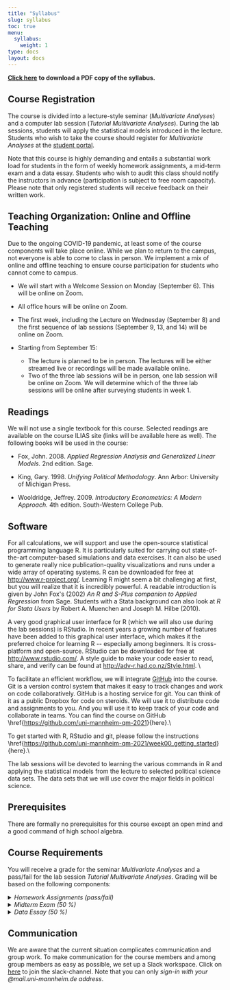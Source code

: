```yaml
---
title: "Syllabus"
slug: syllabus
toc: true
menu:
  syllabus:
    weight: 1
type: docs
layout: docs
---
```


[**Click here**](sta199-fa21-003-syllabus.pdf) **to download a PDF copy of the syllabus.**

## Course Registration

The course is divided into a lecture-style seminar (*Multivariate Analyses*) and a computer lab session (*Tutorial Multivariate Analyses*). During the lab sessions, students will apply the statistical models introduced in the lecture. Students who wish to take the course should register for *Multivariate Analyses* at the [student portal](https://portal2.uni-mannheim.de).

Note that this course is highly demanding and entails a substantial work load for students in the form of weekly homework assignments, a mid-term exam and a data essay. Students who wish to audit this class should notify the instructors in advance (participation is subject to free room capacity). Please note that only registered students will receive feedback on their written work.

## Teaching Organization: Online and Offline Teaching

Due to the ongoing COVID-19 pandemic, at least some of the course components will take place online. While we plan to return to the campus, not everyone is able to come to class in person. We implement a mix of online and offline teaching to ensure course participation for students who cannot come to campus.

-   We will start with a Welcome Session on Monday (September 6). This will be online on Zoom.

-   All office hours will be online on Zoom.

-   The first week, including the Lecture on Wednesday (September 8) and the first sequence of lab sessions (September 9, 13, and 14) will be online on Zoom.

-   Starting from September 15:

    -   The lecture is planned to be in person. The lectures will be either streamed live or recordings will be made available online.
    -   Two of the three lab sessions will be in person, one lab session will be online on Zoom. We will determine which of the three lab sessions will be online after surveying students in week 1.

## Readings

We will not use a single textbook for this course. Selected readings are available on the course ILIAS site (links will be available here as well). The following books will be used in the course:

-   Fox, John. 2008. *Applied Regression Analysis and Generalized Linear Models.* 2nd edition. Sage.

-   King, Gary. 1998. *Unifying Political Methodology*. Ann Arbor: University of Michigan Press.

-   Wooldridge, Jeffrey. 2009. *Introductory Econometrics: A Modern Approach.* 4th edition. South-Western College Pub.

## Software

For all calculations, we will support and use the open-source statistical programming language R. It is particularly suited for carrying out state-of-the-art computer-based simulations and data exercises. It can also be used to generate really nice publication-quality visualizations and runs under a wide array of operating systems. R can be downloaded for free at <http://www.r-project.org/>. Learning R might seem a bit challenging at first, but you will realize that it is incredibly powerful. A readable introduction is given by John Fox's (2002) *An R and S-Plus companion to Applied Regression* from Sage. Students with a Stata background can also look at *R for Stata Users* by Robert A. Muenchen and Joseph M. Hilbe (2010).

A very good graphical user interface for R (which we will also use during the lab sessions) is RStudio. In recent years a growing number of features have been added to this graphical user interface, which makes it the preferred choice for learning R -- especially among beginners. It is cross-platform and open-source. RStudio can be downloaded for free at <http://www.rstudio.com/>. A style guide to make your code easier to read, share, and verify can be found at <http://adv-r.had.co.nz/Style.html>. \\

To facilitate an efficient workflow, we will integrate [GitHub](https://github.com) into the course. Git is a version control system that makes it easy to track changes and work on code collaboratively. GitHub is a hosting service for git. You can think of it as a public Dropbox for code on steroids. We will use it to distribute code and assignments to you. And you will use it to keep track of your code and collaborate in teams. You can find the course on GitHub \\href{<https://github.com/uni-mannheim-qm-2021>}{here}.\\

To get started with R, RStudio and git, please follow the instructions \\href{<https://github.com/uni-mannheim-qm-2021/week00_getting_started>}{here}.\\

The lab sessions will be devoted to learning the various commands in R and applying the statistical models from the lecture to selected political science data sets. The data sets that we will use cover the major fields in political science.

## Prerequisites

There are formally no prerequisites for this course except an open mind and a good command of high school algebra.

## Course Requirements

You will receive a grade for the seminar *Multivariate Analyses* and a pass/fail for the lab session *Tutorial Multivariate Analyses*. Grading will be based on the following components: 

<details>
  <summary> <i> Homework Assignments (pass/fail) </i> </summary>
  <p> The homework assignments will take the form of problem sets, replications, simulations, or extensions of the analyses in class and the lab. The assignments will be handed out after Tuesday Lab, at 18:45, and you are expected to hand in the solution online on GitHub by the next Tuesday 23:59. Late submissions will not be accepted. We provide you with instructions on how to upload your assignments on GitHub in the first week. 
  
  
Homework assignments for Weeks 1 & 2 must be handed in individually. Homework assignments from Week 3 onward must be handed in in groups of 2-3 students. All group members will receive the same grade. Throughout the years, we learned that the only reasonable way to manage the workload in the first semester is to work together. Group work saves you time, as not everyone has to type up his or her own answers. Although it is completely up to you how you share the work, you learn best if everyone tries to answer the problem sets individually first. From our experience, not getting strongly involved in each of the weekly homework assignments lowers group work quality and increases the risk of failing both the mid-term exam and the data essay project. For this reason, indicate about how much percentage points each group member contributed towards the final product.</p>


</details>


<details>
  <summary> <i> Midterm Exam (50 %) </i> </summary>
  <p> The midterm will be a 90-min closed-book exam that covers the first half of the course materials. </p>


</details>

<details>
  <summary> <i> Data Essay  (50 %) </i> </summary>
  <p> Towards the end of the course, you will work on a data analysis project (we will hand out a data set and problem description). The project will involve the creative application of the statistical techniques to a substantive problem in political science. Your paper should have 2000 words (&#177 10%, without bibliography). The essay will be marked down if you go below or above the word count. The data essay should emphasize the substantive, statistical, and causal significance of your analysis and the write-up should read very much like the results section of a published article. No collaboration is permitted on the data analysis project. You are welcome to seek advice from the instructors during office hours. Details on the data analysis project will be provided at a later stage. Your data essay is due on DATE by 10:00. Late submissions will not be accepted. </p>


</details>

## Communication 

We are aware that the current situation complicates communication and group work. To make communication for the course members and among group members as easy as possible, we set up a Slack workspace. Click on [here](https://join.slack.com/t/qm2021/shared_invite/zt-v2i2q5x3-SImZ5nd5SyVzPAcLNi~0uw) to join the slack-channel. Note that you can only *sign-in with your @mail.uni-mannheim.de address*. 



